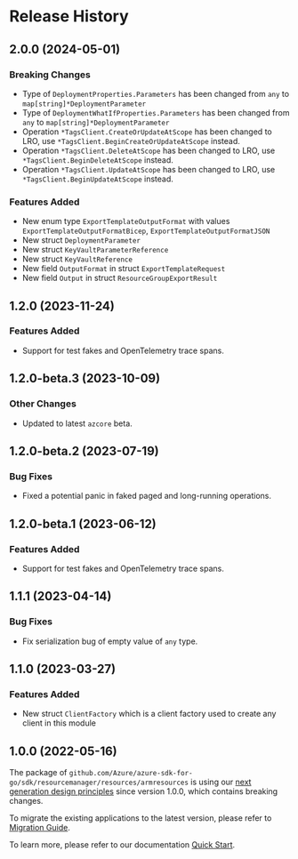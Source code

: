 # Release History

## 2.0.0 (2024-05-01)
### Breaking Changes

- Type of `DeploymentProperties.Parameters` has been changed from `any` to `map[string]*DeploymentParameter`
- Type of `DeploymentWhatIfProperties.Parameters` has been changed from `any` to `map[string]*DeploymentParameter`
- Operation `*TagsClient.CreateOrUpdateAtScope` has been changed to LRO, use `*TagsClient.BeginCreateOrUpdateAtScope` instead.
- Operation `*TagsClient.DeleteAtScope` has been changed to LRO, use `*TagsClient.BeginDeleteAtScope` instead.
- Operation `*TagsClient.UpdateAtScope` has been changed to LRO, use `*TagsClient.BeginUpdateAtScope` instead.

### Features Added

- New enum type `ExportTemplateOutputFormat` with values `ExportTemplateOutputFormatBicep`, `ExportTemplateOutputFormatJSON`
- New struct `DeploymentParameter`
- New struct `KeyVaultParameterReference`
- New struct `KeyVaultReference`
- New field `OutputFormat` in struct `ExportTemplateRequest`
- New field `Output` in struct `ResourceGroupExportResult`


## 1.2.0 (2023-11-24)
### Features Added

- Support for test fakes and OpenTelemetry trace spans.


## 1.2.0-beta.3 (2023-10-09)

### Other Changes

- Updated to latest `azcore` beta.

## 1.2.0-beta.2 (2023-07-19)

### Bug Fixes

- Fixed a potential panic in faked paged and long-running operations.

## 1.2.0-beta.1 (2023-06-12)

### Features Added

- Support for test fakes and OpenTelemetry trace spans.

## 1.1.1 (2023-04-14)
### Bug Fixes

- Fix serialization bug of empty value of `any` type.


## 1.1.0 (2023-03-27)
### Features Added

- New struct `ClientFactory` which is a client factory used to create any client in this module


## 1.0.0 (2022-05-16)

The package of `github.com/Azure/azure-sdk-for-go/sdk/resourcemanager/resources/armresources` is using our [next generation design principles](https://azure.github.io/azure-sdk/general_introduction.html) since version 1.0.0, which contains breaking changes.

To migrate the existing applications to the latest version, please refer to [Migration Guide](https://aka.ms/azsdk/go/mgmt/migration).

To learn more, please refer to our documentation [Quick Start](https://aka.ms/azsdk/go/mgmt).